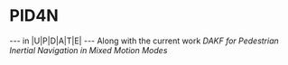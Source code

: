 # PID4N
--- in |U|P|D|A|T|E|
--- Along with the current work _DAKF for Pedestrian Inertial Navigation in Mixed Motion Modes_ 
